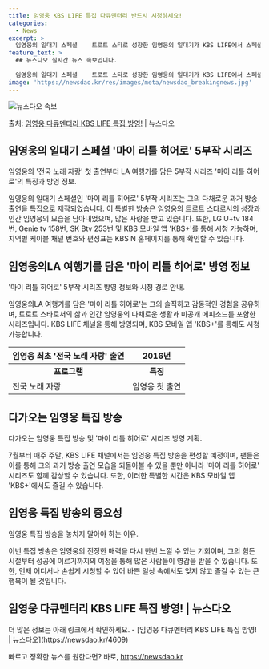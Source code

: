 ```yaml
---
title: 임영웅 KBS LIFE 특집 다큐멘터리 반드시 시청하세요!
categories:
  - News
excerpt: >
  임영웅의 일대기 스페셜    트로트 스타로 성장한 임영웅의 일대기가 KBS LIFE에서 스페셜로 방영된다. …
feature_text: >
  ## 뉴스다오 실시간 뉴스 속보입니다.

  임영웅의 일대기 스페셜    트로트 스타로 성장한 임영웅의 일대기가 KBS LIFE에서 스페셜로 방영된다. …
image: 'https://newsdao.kr/res/images/meta/newsdao_breakingnews.jpg'
---
```


![뉴스다오 속보](https://newsdao.kr/res/images/meta/newsdao_breakingnews.jpg)

<p>출처: <a href="https://newsdao.kr/4609" rel="dofollow">임영웅 다큐멘터리 KBS LIFE 특집 방영!</a> | 뉴스다오</p>

<h2 data-ke-size="size26">임영웅의 일대기 스페셜 '마이 리틀 히어로' 5부작 시리즈</h2>
임영웅의 '전국 노래 자랑' 첫 출연부터 LA 여행기를 담은 5부작 시리즈 '마이 리틀 히어로'의 특징과 방영 정보.

<p data-ke-size="size16">임영웅의 일대기 스페셜인 '마이 리틀 히어로' 5부작 시리즈는 그의 다채로운 과거 방송 출연을 특집으로 제작되었습니다. 이 특별한 방송은 임영웅의 트로트 스타로서의 성장과 인간 임영웅의 모습을 담아내었으며, 많은 사랑을 받고 있습니다. 또한, LG U+tv 184번, Genie tv 158번, SK Btv 253번 및 KBS 모바일 앱 'KBS+'를 통해 시청 가능하며, 지역별 케이블 채널 번호와 편성표는 KBS N 홈페이지를 통해 확인할 수 있습니다.</p>

<h2 data-ke-size="size26">임영웅의LA 여행기를 담은 '마이 리틀 히어로' 방영 정보</h2>
'마이 리틀 히어로' 5부작 시리즈 방영 정보와 시청 경로 안내.

<p data-ke-size="size16">임영웅의LA 여행기를 담은 '마이 리틀 히어로'는 그의 솔직하고 감동적인 경험을 공유하며, 트로트 스타로서의 삶과 인간 임영웅의 다채로운 생활과 미공개 에피소드를 포함한 시리즈입니다. KBS LIFE 채널을 통해 방영되며, KBS 모바일 앱 'KBS+'를 통해도 시청 가능합니다.</p>

<table>
    <thead>
        <tr>
            <th>임영웅 최초 '전국 노래 자랑' 출연</th>
            <th>2016년</th>
        </tr>
    </thead>
    <tbody>
        <tr>
            <td style="text-align: center; height: 17px;"><b>프로그램</b></td>
            <td style="text-align: center; height: 17px;"><b>특징</b></td>
        </tr>
        <tr>
            <td>전국 노래 자랑</td>
            <td>임영웅 첫 출연</td>
        </tr>
    </tbody>
</table>

<h2 data-ke-size="size26">다가오는 임영웅 특집 방송</h2>
다가오는 임영웅 특집 방송 및 '마이 리틀 히어로' 시리즈 방영 계획.

<p data-ke-size="size16">7월부터 매주 주말, KBS LIFE 채널에서는 임영웅 특집 방송을 편성할 예정이며, 팬들은 이를 통해 그의 과거 방송 출연 모습을 되돌아볼 수 있을 뿐만 아니라 '마이 리틀 히어로' 시리즈도 함께 감상할 수 있습니다. 또한, 이러한 특별한 시간은 KBS 모바일 앱 'KBS+'에서도 즐길 수 있습니다.</p>

<h2 data-ke-size="size26">임영웅 특집 방송의 중요성</h2>
임영웅 특집 방송을 놓치지 말아야 하는 이유.

<p data-ke-size="size16">이번 특집 방송은 임영웅의 진정한 매력을 다시 한번 느낄 수 있는 기회이며, 그의 힘든 시절부터 성공에 이르기까지의 여정을 통해 많은 사람들이 영감을 받을 수 있습니다. 또한, 언제 어디서나 손쉽게 시청할 수 있어 바쁜 일상 속에서도 잊지 않고 즐길 수 있는 큰 행복이 될 것입니다.</p>

<h2 data-ke-size="size26">임영웅 다큐멘터리 KBS LIFE 특집 방영! | 뉴스다오</h2>
더 많은 정보는 아래 링크에서 확인하세요.
- [임영웅 다큐멘터리 KBS LIFE 특집 방영! | 뉴스다오](https://newsdao.kr/4609) 

빠르고 정확한 뉴스를 원한다면? 바로, <a href="https://newsdao.kr" rel="dofollow">https://newsdao.kr</a>


    
